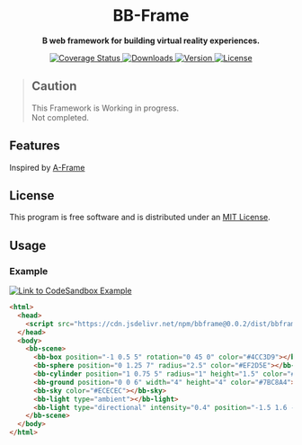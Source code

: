 <h1 align="center">BB-Frame</h1>

<p align="center">
  <b>B web framework for building virtual reality experiences.</b>
</p>

<p align="center">
  <a href="https://codecov.io/gh/juunini/bbframe">
    <img src="https://codecov.io/gh/juunini/bbframe/branch/master/graph/badge.svg" alt="Coverage Status">
  </a>
  <a href="https://npmjs.org/package/bbframe">
    <img src="https://img.shields.io/npm/dt/bbframe.svg?style=flat-square" alt="Downloads">
  </a>
  <a href="https://npmjs.org/package/bbframe">
    <img src="https://img.shields.io/npm/v/bbframe.svg?style=flat-square" alt="Version">
  </a>
  <a href="https://npmjs.com/package/bbframe">
    <img src="https://img.shields.io/npm/l/bbframe.svg?style=flat-square" alt="License"></a>
  </a>
</p>

> ## Caution
> 
> This Framework is Working in progress.  
> Not completed.  

## Features

Inspired by [A-Frame](https://github.com/aframevr/aframe)

## License

This program is free software and is distributed under an [MIT License](LICENSE).

## Usage

### Example

[![Link to CodeSandbox Example](https://img.shields.io/badge/Codesandbox-000000?style=for-the-badge&logo=CodeSandbox&logoColor=white)](https://codesandbox.io/embed/github/juunini/bbframe-example/tree/main/?fontsize=14&hidenavigation=1&theme=dark)

```html
<html>
  <head>
    <script src="https://cdn.jsdelivr.net/npm/bbframe@0.0.2/dist/bbframe.min.js" async></script>
  </head>
  <body>
    <bb-scene>
      <bb-box position="-1 0.5 5" rotation="0 45 0" color="#4CC3D9"></bb-box>
      <bb-sphere position="0 1.25 7" radius="2.5" color="#EF2D5E"></bb-sphere>
      <bb-cylinder position="1 0.75 5" radius="1" height="1.5" color="#FFC65D"></bb-cylinder>
      <bb-ground position="0 0 6" width="4" height="4" color="#7BC8A4"></bb-ground>
      <bb-sky color="#ECECEC"></bb-sky>
      <bb-light type="ambient"></bb-light>
      <bb-light type="directional" intensity="0.4" position="-1.5 1.6 -1"></bb-light>
    </bb-scene>
  </body>
</html>
```
